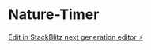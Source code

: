 # Nature-Timer

[Edit in StackBlitz next generation editor ⚡️](https://stackblitz.com/~/github.com/Tumelo2748/Nature-Timer)